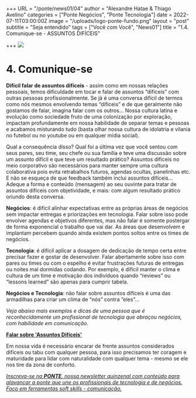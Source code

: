 +++
URL = "/ponte/news01/04"
author = "Alexandre Hatae & Thiago Avelino"
categories = ["Ponte Negócios", "Ponte Tecnologia"]
date = 2022-07-11T03:00:00Z
image = "/uploads/logo-ponte-fundo.png"
layout = "post"
subtitle = "Seja entendido"
tags = ["Você com Você", "News01"]
title = "1.4. Comunique-se - ASSUNTOS DIFÍCEIS"

+++
![](/uploads/logo-com-texto.png)

# **4. Comunique-se**

**Difícil falar de assuntos difíceis** - assim como em nossas relações pessoais, temos dificuldade em tocar e falar de assuntos “difíceis” com outras pessoas profissionalmente. Se já é uma conversa difícil de termos como nós mesmos envolvendo temas “difíceis” e de que geralmente não gostamos de falar, imagina falar com os outros… Nossa cultura latina e evolução como sociedade fruto de uma colonização por exploração, impactam profundamente em nossa habilidade de separar temas e pessoas e acabamos misturando tudo (basta olhar nossa cultura de idolatria e vilania no futebol ou no youtube ou em qualquer mídia social).

Qual a consequência disso? Qual foi a última vez que você sentou com seus pares, seu time, seu chefe ou sua família e teve uma discussão sobre um assunto difícil e que teve um resultado prático? Assuntos difíceis no meio corporativo são necessários para manter sempre uma cultura colaborativa pois evita retrabalhos futuros, agendas ocultas, panelinhas etc. E não se esqueça de que feedback também inclui assuntos difíceis… Adeque a forma e conteúdo (mensagem) ao seu ouvinte para tratar de assuntos difíceis com objetividade, e mais: com algum resultado prático oriundo desta conversa.

**Negócios**: é difícil alinhar expectativas entre as próprias áreas de negócios sem impactar entregas e priorizações em tecnologia. Falar sobre isso pode envolver agendas e objetivos diferentes, mas não falar é somente postergar de forma exponencial o trabalho que vai dar. As áreas que desenvolvem e implantam percebem quando ainda existem pontos soltos entre os times de negócios.

**Tecnologia**: é difícil aplicar a dosagem de dedicação de tempo certa entre precisar fazer e gostar de desenvolver. Falar abertamente sobre isso com pares ou times ou com o espelho é evitar frustrações futuras de entregas ou noites mal dormidas codando. Por exemplo, é difícil manter o clima e cultura de um time e motivação dos indivíduos quando “reviews” ou “lessons learned” são apenas para cumprir tabela.

**Negócios e Tecnologia**: não falar sobre assuntos difíceis é uma das armadilhas para criar um clima de “nós” contra “eles”…

_Veja abaixo mais exemplos e dicas de uma pessoa que é reconhecidamente um profissional de tecnologia que abraçou negócios, com habilidade em comunicação._

[**Falar sobre 'Assuntos Difíceis'**](https://avelino.run/falar-sobre-assuntos-dif%C3%ADceis/?utm_campaign=PONTE%20entre%20pessoas%20via%20comunica%C3%A7%C3%A3o&utm_medium=email&utm_source=Revue%20newsletter)

Em nossa vida é necessário encarar de frente assuntos considerados difíceis ou tabu com qualquer pessoa, para isso precisamos ter coragem e maturidade para lidar com naturalidade com qualquer tema - mesmo se ele nos tire da zona de conforto.

[_Inscreva-se na_ **_PONTE_**_, nossa newsletter quinzenal com conteúdo para alavancar a ponte que une os profissionais de tecnologia e de negócios. Foco em ferramentas soft skills - comunicação._](https://www.getrevue.co/profile/porquesim-org "Inscreva-se na PONTE")